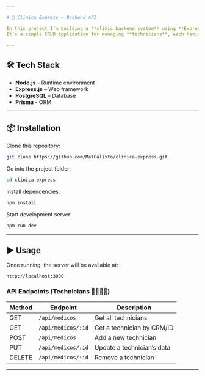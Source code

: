```yaml
---

# 🏥 Clinica Express – Backend API

In this project I’m building a **clinic backend system** using **Express.js**.
It’s a simple CRUD application for managing **technicians**, each having an **ID**, **CRM (unique)**, **name**, and **specialty**.

---
```


## 🛠 Tech Stack

* **Node.js** – Runtime environment
* **Express.js** – Web framework
* **PostgreSQL** – Database
* **Prisma** - ORM

---

## 📦 Installation

Clone this repository:

```bash
git clone https://github.com/MatCalixto/clinica-express.git
```

Go into the project folder:

```bash
cd clinica-express
```

Install dependencies:

```bash
npm install
```

Start development server:

```bash
npm run dev
```

---

## ▶️ Usage

Once running, the server will be available at:

```
http://localhost:3000
```

### API Endpoints (Technicians 👨‍⚕️👩‍⚕️)

| Method | Endpoint               | Description                |
| ------ | ---------------------- | -------------------------- |
| GET    | `/api/medicos`         | Get all technicians        |
| GET    | `/api/medicos/:id`     | Get a technician by CRM/ID |
| POST   | `/api/medicos`         | Add a new technician       |
| PUT    | `/api/medicos/:id`     | Update a technician’s data |
| DELETE | `/api/medicos/:id`     | Remove a technician        |

---
